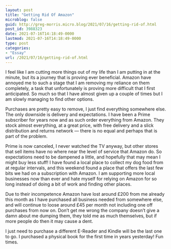 ```yaml
---
layout: post
title: "Getting Rid Of Amazon"
microblog: false
guid: http://greg-morris.micro.blog/2021/07/16/getting-rid-of.html
post_id: 3988323
date: 2021-07-16T14:18:49-0000
lastmod: 2021-07-16T14:18:49-0000
type: post
categories:
- "Essay"
url: /2021/07/16/getting-rid-of.html
---
```

<!--kg-card-begin: html--><div>
<div>
<p>I feel like I am cutting more things out of my life than I am putting in at the minute, but its a journey that is proving ever beneficial. Amazon have annoyed me to such a stage that I am removing my reliance on them completely, a task that unfortunately is proving more difficult that I first anticipated. So much so that I have almost given up a couple of times but I am slowly managing to find other options.</p>
<p>Purchases are pretty easy to remove, I just find everything somewhere else. The only downside is delivery and expectations. I have been a Prime subscriber for years now and as such order everything from Amazon. They stock almost everything, at a great price, with free delivery and a slick distribution and returns network — there is no equal and perhaps that is part of the problem.</p>
<p>Prime is now canceled, I never watched the TV anyway, but other stores that sell items have no where near the level of service that Amazon do. So expectations need to be dampened a little, and hopefully that may mean I might buy less stuff! I have found a local place to collect my dog food from at regular intervals, and this weekend found a place that offers the last few bits we had on a subscription with Amazon. I am supporting more local businesses now than ever and hate myself for relying on Amazon for so long instead of doing a bit of work and finding other places.</p>
<p>Due to their incompetence Amazon have lost around £200 from me already this month as I have purchased all business needed from somewhere else, and will continue to loose around £45 per month not including one off purchases from now on. Don’t get me wrong the company doesn’t give a damn about me dumping them, they told me as much themselves, but if more people do then it may cause a dent.</p>
<p>I just need to purchase a different E-Reader and Kindle will be the last one to go. I purchased a physical book for the first time in years yesterday! Fun times.</p>
</div>
</div>
<!--kg-card-end: html-->
